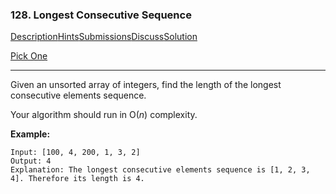 ### 128. Longest Consecutive Sequence

[Description](https://leetcode.com/problems/longest-consecutive-sequence/description/)[Hints](https://leetcode.com/problems/longest-consecutive-sequence/hints/)[Submissions](https://leetcode.com/problems/longest-consecutive-sequence/submissions/)[Discuss](https://leetcode.com/problems/longest-consecutive-sequence/discuss/)[Solution](https://leetcode.com/problems/longest-consecutive-sequence/solution/)

[Pick One](https://leetcode.com/problems/random-one-question/)

------

Given an unsorted array of integers, find the length of the longest consecutive elements sequence.

Your algorithm should run in O(*n*) complexity.

**Example:**

```
Input: [100, 4, 200, 1, 3, 2]
Output: 4
Explanation: The longest consecutive elements sequence is [1, 2, 3, 4]. Therefore its length is 4.
```